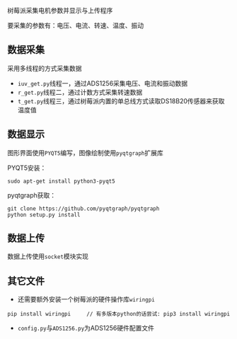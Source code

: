树莓派采集电机参数并显示与上传程序

要采集的参数有：电压、电流、转速、温度、振动

## 数据采集

采用多线程的方式采集数据
- `iuv_get.py`线程一，通过ADS1256采集电压、电流和振动数据
- `r_get.py`线程二，通过计数方式采集转速数据
- `t_get.py`线程三，通过树莓派内置的单总线方式读取DS18B20传感器来获取温度值

## 数据显示

图形界面使用`PYQT5`编写，图像绘制使用`pyqtgraph`扩展库

PYQT5安装：
```
sudo apt-get install python3-pyqt5
```

pyqtgraph获取：
```
git clone https://github.com/pyqtgraph/pyqtgraph
python setup.py install
```

## 数据上传

数据上传使用`socket`模块实现

## 其它文件

- 还需要额外安装一个树莓派的硬件操作库`wiringpi`
```
pip install wiringpi     // 有多版本python的话尝试: pip3 install wiringpi
```

- `config.py`与`ADS1256.py`为ADS1256硬件配置文件
